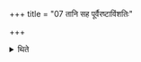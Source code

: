 +++
title = "07 तानि सह पूर्वैरष्टाविंशतिः"

+++

<details><summary>थिते</summary>

तानि सह पूर्वैरष्टाविंशतिः शयान्यहानि ७
</details>
